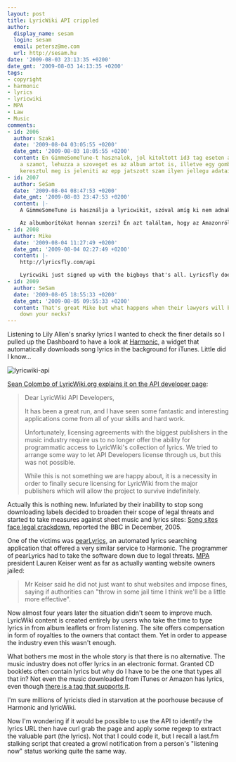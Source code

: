 ```yaml
---
layout: post
title: LyricWiki API crippled
author:
  display_name: sesam
  login: sesam
  email: petersz@me.com
  url: http://sesam.hu
date: '2009-08-03 23:13:35 +0200'
date_gmt: '2009-08-03 14:13:35 +0200'
tags:
- copyright
- harmonic
- lyrics
- lyricwiki
- MPA
- Law
- Music
comments:
- id: 2006
  author: Szak1
  date: '2009-08-04 03:05:55 +0200'
  date_gmt: '2009-08-03 18:05:55 +0200'
  content: En GimmeSomeTune-t hasznalok, jol kitoltott id3 tag eseten amikor lejatszod
    a szamot, lehuzza a szoveget es az album artot is, illetve egy gombnyomassal Growlon
    keresztul meg is jeleniti az epp jatszott szam ilyen jellegu adatait.
- id: 2007
  author: SeSam
  date: '2009-08-04 08:47:53 +0200'
  date_gmt: '2009-08-03 23:47:53 +0200'
  content: |-
    A GimmeSomeTune is használja a lyricwikit, szóval amíg ki nem adnak egy frissítést, addig azzal is belefuthatsz ebbe a problémába.

    Az albumborítókat honnan szerzi? Én azt találtam, hogy az Amazonról, ami sajnos gyakran nem éppen a legjobb minőség...
- id: 2008
  author: Mike
  date: '2009-08-04 11:27:49 +0200'
  date_gmt: '2009-08-04 02:27:49 +0200'
  content: |-
    http://lyricsfly.com/api

    Lyricwiki just signed up with the bigboys that's all. Lyricsfly doesn't seem to want to ever do that.
- id: 2009
  author: SeSam
  date: '2009-08-05 18:55:33 +0200'
  date_gmt: '2009-08-05 09:55:33 +0200'
  content: That's great Mike but what happens when their lawyers will be breathing
    down your necks?
---
```


Listening to Lily Allen's snarky lyrics I wanted to check the finer details so I pulled up the Dashboard to have a look at [Harmonic](http://mindquirk.com/apps/harmonic), a widget that automatically downloads song lyrics in the background for iTunes. Little did I know...

![lyricwiki-api](http://img.skitch.com/20090803-jutswx15cpkykw1fcnb5naeuhx.png)

[ Sean Colombo of LyricWiki.org explains it on the API developer page](http://groups.google.com/group/lyricwiki-api/browse_thread/thread/733ccd919d654040?pli=1):

> Dear LyricWiki API Developers,
> 
> It has been a great run, and I have seen some fantastic and interesting applications come from all of your skills and hard work.
> 
> Unfortunately, licensing agreements with the biggest publishers in the music industry require us to no longer offer the ability for programmatic access to LyricWiki's collection of lyrics. We tried to arrange some way to let API Developers license through us, but this was not possible.
> 
> While this is not something we are happy about, it is a necessity in order to finally secure licensing for LyricWiki from the major publishers which will allow the project to survive indefinitely.

Actually this is nothing new. Infuriated by their inability to stop song downloading labels decided to broaden their scope of legal threats and started to take measures against sheet music and lyrics sites: [Song sites face legal crackdown](http://news.bbc.co.uk/2/hi/entertainment/4508158.stm), reported the BBC in December, 2005.

One of the victims was [pearLyrics](http://www.pearworks.com/pages/pearLyrics.html), an automated lyrics searching application that offered a very similar service to Harmonic. The programmer of pearLyrics had to take the software down due to legal threats. [MPA](http://www.mpaonline.org.uk) president Lauren Keiser went as far as actually wanting website owners jailed:

> Mr Keiser said he did not just want to shut websites and impose fines, saying if authorities can "throw in some jail time I think we'll be a little more effective".

Now almost four years later the situation didn't seem to improve much. LyricWiki content is created entirely by users who take the time to type lyrics in from album leaflets or from listening. The site offers compensation in form of royalties to the owners that contact them. Yet in order to appease the industry even this wasn't enough.

What bothers me most in the whole story is that there is no alternative. The music industry does not offer lyrics in an electronic format. Granted CD booklets often contain lyrics but why do I have to be the one that types all that in? Not even the music downloaded from iTunes or Amazon has lyrics, even though [there is a tag that supports it](http://www.id3.org/Lyrics3v2).

I'm sure millions of lyricists died in starvation at the poorhouse because of Harmonic and lyricWiki.

Now I'm wondering if it would be possible to use the API to identify the lyrics URL then have curl grab the page and apply some regexp to extract the valuable part (the lyrics). Not that I could code it, but I recall a last.fm stalking script that created a growl notification from a person's "listening now" status working quite the same way.
